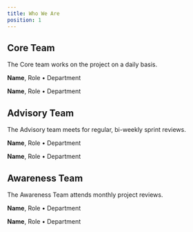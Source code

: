 ```yaml
---
title: Who We Are
position: 1
---
```


## Core Team

The Core team works on the project on a daily basis.

**Name**, Role • Department

**Name**, Role • Department

## Advisory Team

The Advisory team meets for regular, bi-weekly sprint reviews.

**Name**, Role • Department

**Name**, Role • Department

## Awareness Team

The Awareness Team attends monthly project reviews.

**Name**, Role • Department

**Name**, Role • Department
